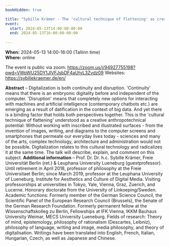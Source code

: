 ```yaml
---
bookHidden: true

title: "Sybille Krämer - The 'cultural technique of flattening' as creative potential. Reflections on the medial conditions of digitalization"
event:
  start: 2024-05-13T14:00:00-00:00
  end: 2024-05-13T16:00:00-00:00
  
---
```


**When:** 2024-05-13 14:00-16:00 (Tallinn time)   
**Where:** online 

The event is public via zoom: https://zoom.us/j/94927755198?pwd=VWpWU25DY1JlVFJsbDF4aUtyL3Zvdz09
Websites: https://sybillekraemer.de/en/


<!--more-->
**Abstract** – Digitalization is both continuity and disruption. 'Continuity' means that there is an embryonic digitality before and independent of the computer. 'Disruption' means that completely new options for interacting with machines and artificial intelligence (contemporary chatbots etc.) are emerging as a result of datification in the context of big data. And yet there is a binding factor that holds both perspectives together. This is the 'cultural technique of flattening' understood as a creative anthropotechnical potential: Without working with inscribed and illustrated surfaces - from the invention of images, writing, and diagrams to the computer screens and smartphones that permeate our everyday lives today - sciences and many of the arts, complex technology, architecture and administration would not be possible. Digitalization relates to this cultural technology and radicalizes it at the same time. The talk will describe, explain, and comment on this subject.
**Additional information** – Prof. Dr. Dr. h.c. Sybille Krämer, Freie Universität Berlin (ret.) & Leuphana University Lueneburg (guestprofessor). Until retirement in April 2018, professor of philosophy at the Freie Universitaet Berlin; since March 2019, professor at the Leuphana University of Lueneburg, Institute for Aesthetics and Culture of Digital Media. Visiting professorships at universities in Tokyo, Yale, Vienna, Graz, Zuerich, and Lucerne. Honorary doctorate from the University of Linkoeping/Sweden. Academic functions: Formerly member of the German Science Council, the Scientific Panel of the European Research Council (Brussels), the Senate of the German Research Foundation. Formerly permanent fellow at the Wissenschaftskolleg zu Berlin, Fellowships at IFK Vienna, IKKM Bauhaus University Weimar, MECS University Lueneburg. Fields of research: Theory of mind, epistemology, philosophy of rationalism (Descartes, Leibniz), philosophy of language, writing and image, media philosophy, and theory of digitalisation. Writings have been translated into English, French, Italian, Hungarian, Czech, as well as Japanese and Chinese.

